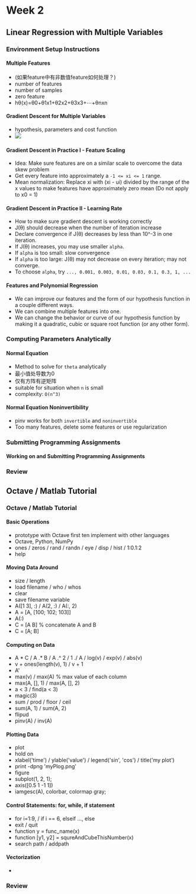 # Week 2

## Linear Regression with Multiple Variables
### Environment Setup Instructions
#### Multiple Features
 - (如果feature中有非数值feature如何处理？)
 - number of features
 - number of samples
 - zero feature
 - hθ(x)=θ0+θ1x1+θ2x2+θ3x3+⋯+θnxn

#### Gradient Descent for Multiple Variables
 - hypothesis, parameters and cost function
 - ![](https://d3c33hcgiwev3.cloudfront.net/imageAssetProxy.v1/MYm8uqafEeaZoQ7hPZtKqg_c974c2e2953662e9578b38c7b04591ed_Screenshot-2016-11-09-09.07.04.png?expiry=1567036800000&hmac=Pqckk4gkkh678KGN6Z7Tkwk6ADWspzCBJNbSqHM4iP4)

#### Gradient Descent in Practice I - Feature Scaling
 - Idea: Make sure features are on a similar scale to overcome the data skew problem
 - Get every feature into approximately a `-1 <= xi <= 1` range.
 - Mean normalization: Replace xi with (xi - ui) divided by the range of the x values to make features have approximately zero mean (Do not apply to x0 = 1)

#### Gradient Descent in Practice II - Learning Rate
 - How to make sure gradient descent is working correctly
 - J(θ) should decrease when the number of iteration increase
 - Declare convergence if J(θ) decreases by less than 10^-3 in one iteration.
 - If J(θ) increases, you may use smaller `alpha`.
 - If `alpha` is too small: slow convergence
 - If `alpha` is too large: J(θ) may not decrease on every iteration; may not converge.
 - To choose `alpha`, try `..., 0.001, 0.003, 0.01, 0.03, 0.1, 0.3, 1, ...`

#### Features and Polynomial Regression
 - We can improve our features and the form of our hypothesis function in a couple different ways.
 - We can combine multiple features into one. 
 - We can change the behavior or curve of our hypothesis function by making it a quadratic, cubic or square root function (or any other form).

### Computing Parameters Analytically
#### Normal Equation
 - Method to solve for `theta` analytically
 - 最小值处导数为0
 - 仅有方阵有逆矩阵
 - suitable for situation when `n` is small
 - complexity: `O(n^3)`

#### Normal Equation Noninvertibility
 - pinv works for both `invertible` and `noninvertible`
 - Too many features, delete some features or use regularization

### Submitting Programming Assignments
#### Working on and Submitting Programming Assignments

### Review

## Octave / Matlab Tutorial
### Octave / Matlab Tutorial
#### Basic Operations
 - prototype with Octave first ten implement with other languages
 - Octave, Python, NumPy
 - ones / zeros / rand / randn / eye / disp / hist / 1:0.1:2
 - help

#### Moving Data Around
 - size / length
 - load filename / who / whos
 - clear
 - save filename variable
 - A([1 3], :) / A(2, :) / A(:, 2)
 - A = [A, [100; 102; 103]]
 - A(:)
 - C = [A B] % concatenate A and B
 - C = [A; B]

#### Computing on Data
 - A * C / A .* B / A .^ 2 / 1 ./ A / log(v) / exp(v) / abs(v)
 - v + ones(length(v), 1) / v + 1
 - A'
 - max(v) / max(A)  % max value of each column
 - max(A, [], 1) / max(A, [], 2)
 - a < 3 / find(a < 3)
 - magic(3)
 - sum / prod / floor / ceil
 - sum(A, 1) / sum(A, 2)
 - flipud
 - pinv(A) / inv(A)

#### Plotting Data
 - plot
 - hold on
 - xlabel('time') / ylable('value') / legend('sin', 'cos') / title('my plot')
 - print -dpng 'myPlog.png'
 - figure
 - subplot(1, 2, 1);
 - axis([0.5 1 -1 1])
 - iamgesc(A), colorbar, colormap gray;

#### Control Statements: for, while, if statement
 - for i=1:9, / if i == 6, elseif ..., else
 - exit / quit
 - function y = func_name(x)
 - function [y1, y2] = squreAndCubeThisNumber(x)
 - search path / addpath

#### Vectorization
 - 

### Review
